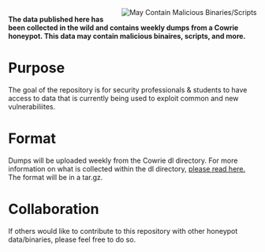 <a href ="https://github.com/MNFaust/Cowrie-dl">
  <img src="http://i.imgur.com/cUy4Rtt.png"
    title="May Contain Malicious Binaries/Scripts" align="right" />
    </a>

**The data published here has been collected in the wild and contains weekly dumps from a Cowrie honeypot. This data may contain malicious binaires, scripts, and more.**



# Purpose

The goal of the repository is for security professionals & students to have access to data that is currently being used to exploit common and new vulnerabiliites. 

# Format

Dumps will be uploaded weekly from the Cowrie dl directory. For more information on what is collected within the dl directory, [please read here.][1] The format will be in a tar.gz.

# Collaboration

If others would like to contribute to this repository with other honeypot data/binaries, please feel free to do so. 













[1]: https://github.com/micheloosterhof/cowrie
